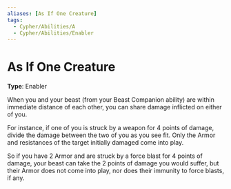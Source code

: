 ```yaml
---
aliases: [As If One Creature]
tags:
  - Cypher/Abilities/A
  - Cypher/Abilities/Enabler
---
```


# As If One Creature

**Type**: Enabler

When you and your beast (from your Beast Companion ability) are within immediate distance of each other, you can share damage inflicted on either of you. 

For instance, if one of you is struck by a weapon for 4 points of damage, divide the damage between the two of you as you see fit. Only the Armor and resistances of the target initially damaged come into play. 

So if you have 2 Armor and are struck by a force blast for 4 points of damage, your beast can take the 2 points of damage you would suffer, but their Armor does not come into play, nor does their immunity to force blasts, if any.
